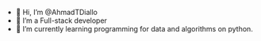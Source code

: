 - 👋 Hi, I’m @AhmadTDiallo
- 👀 I’m a Full-stack developer
- 🌱 I’m currently learning programming for data and algorithms on python.

<!---
AhmadTDiallo/AhmadTDiallo is a ✨ special ✨ repository because its `README.md` (this file) appears on your GitHub profile.
You can click the Preview link to take a look at your changes.
--->
